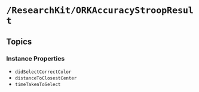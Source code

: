 # ``/ResearchKit/ORKAccuracyStroopResult``

<!-- The content below this line is auto-generated and is redundant. You should either incorporate it into your content above this line or delete it. -->

## Topics

### Instance Properties

- ``didSelectCorrectColor``
- ``distanceToClosestCenter``
- ``timeTakenToSelect``